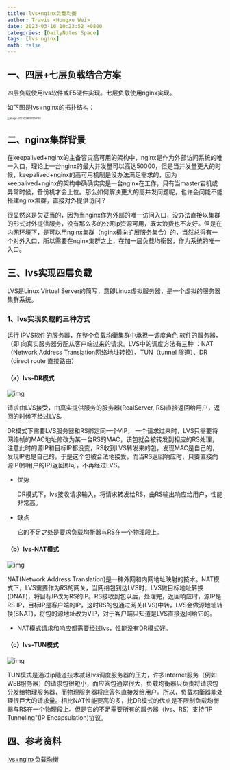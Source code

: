 ```yaml
---
title: lvs+nginx负载均衡
author: Travis <Hongxu Wei>
date: 2023-03-16 10:23:52 +0800
categories: [DailyNotes Space]
tags: [lvs nginx]
math: false
---
```


## 一、四层+七层负载结合方案

四层负载使用lvs软件或F5硬件实现。七层负载使用nginx实现。

如下图是lvs+nginx的拓扑结构：

<img src="https://travisnotes.oss-cn-shanghai.aliyuncs.com/mdpic/202303161015263.png" alt="image-20230316101559193" style="zoom:40%;" />

## 二、nginx集群背景

在keepalived+nginx的主备容灾高可用的架构中，nginx是作为外部访问系统的唯一入口，理论上一台nginx的最大并发量可以高达50000，但是当并发量更大的时候，keepalived+nginx的高可用机制是没办法满足需求的，因为keepalived+nginx的架构中确确实实是一台nginx在工作，只有当master宕机或异常时候，备份机才会上位。那么如何解决更大的高并发问题呢，也许会问能不能搭建nginx集群，直接对外提供访问？

很显然这是欠妥当的，因为当nginx作为外部的唯一访问入口，没办法直接以集群的形式对外提供服务，没有那么多的公网ip资源可用，既太浪费也不友好。但是在内网环境下，是可以用nginx集群（nginx横向扩展服务集合）的，当然总得有一个对外入口，所以需要在nginx集群之上，在加一层负载均衡器，作为系统的唯一入口。

## 三、lvs实现四层负载

 LVS是Linux Virtual Server的简写，意即Linux虚拟服务器，是一个虚拟的服务器集群系统。

### 1、lvs实现负载的三种方式

运行 lPVS软件的服务器，在整个负载均衡集群中承担一调度角色 软件的服务器，（即 向真实服务器分配从客户端过来的请求。LVS中的调度方法有三种 ：NAT（Network Address Translation网络地址转换）、TUN（tunnel 隧道）、DR（direct route 直接路由）

#### （a）lvs-DR模式

![img](https://travisnotes.oss-cn-shanghai.aliyuncs.com/mdpic/202303161022504.png)

请求由LVS接受，由真实提供服务的服务器(RealServer, RS)直接返回给用户，返回的时候不经过LVS。

DR模式下需要LVS服务器和RS绑定同一个VIP， 一个请求过来时，LVS只需要将网络帧的MAC地址修改为某一台RS的MAC，该包就会被转发到相应的RS处理，注意此时的源IP和目标IP都没变，RS收到LVS转发来的包，发现MAC是自己的，发现IP也是自己的，于是这个包被合法地接受，而当RS返回响应时，只要直接向源IP(即用户的IP)返回即可，不再经过LVS。

- 优势

  DR模式下，lvs接收请求输入，将请求转发给RS，由RS输出响应给用户，性能非常高。

- 缺点

  它的不足之处是要求负载均衡器与RS在一个物理段上。

#### （b）lvs-NAT模式

<img src="https://travisnotes.oss-cn-shanghai.aliyuncs.com/mdpic/202303161021359.png" alt="img"  />

 NAT(Network Address Translation)是一种外网和内网地址映射的技术。NAT模式下，LVS需要作为RS的网关，当网络包到达LVS时，LVS做目标地址转换(DNAT)，将目标IP改为RS的IP。RS接收到包以后，处理完，返回响应时，源IP是RS IP，目标IP是客户端的IP，这时RS的包通过网关(LVS)中转，LVS会做源地址转换(SNAT)，将包的源地址改为VIP，对于客户端只知道是LVS直接返回给它的。

-  NAT模式请求和响应都需要经过lvs，性能没有DR模式好。

#### （c）lvs-TUN模式

![img](https://travisnotes.oss-cn-shanghai.aliyuncs.com/mdpic/202303161022418.png)

TUN模式是通过ip隧道技术减轻lvs调度服务器的压力，许多Internet服务（例如WEB服务器）的请求包很短小，而应答包通常很大，负载均衡器只负责将请求包分发给物理服务器，而物理服务器将应答包直接发给用户。所以，负载均衡器能处理很巨大的请求量。相比NAT性能要高的多，比DR模式的优点是不限制负载均衡器与RS在一个物理段上。但是它的不足需要所有的服务器（lvs、RS）支持"IP Tunneling"(IP Encapsulation)协议。



## 四、参考资料

[lvs+nginx负载均衡](https://www.cnblogs.com/arjenlee/p/9262737.html)

